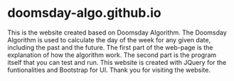 # doomsday-algo.github.io
This is the website created based on Doomsday Algorithm.
The Doomsday Algorithm is used to calculate the day of the week for any given date, including the past and the future.
The first part of the web-page is the explanation of how the algorithm work.
The second part is the program itself that you can test and run.
This website is created with JQuery for the funtionalities and Bootstrap for UI.
Thank you for visiting the website.
